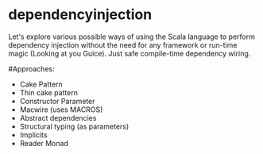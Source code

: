 # dependencyinjection
Let's explore various possible ways of using the Scala language to perform dependency injection 
without the need for any framework or run-time magic (Looking at you Guice). Just safe compile-time dependency wiring.

#Approaches:

* Cake Pattern
* Thin cake pattern
* Constructor Parameter
* Macwire (uses MACROS)
* Abstract dependencies
* Structural typing (as parameters)
* Implicits
* Reader Monad
